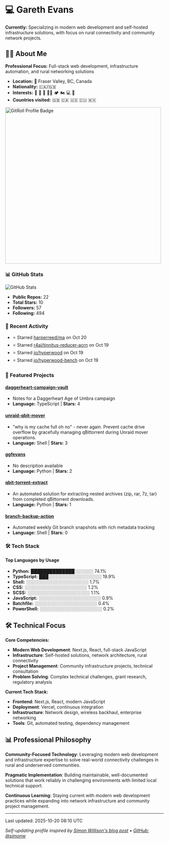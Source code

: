 
# 💻 Gareth Evans

**Currently:** Specializing in modern web development and self-hosted infrastructure solutions, with focus on rural connectivity and community network projects.

## 🧑‍💻 About Me

**Professional Focus:** Full-stack web development, infrastructure automation, and rural networking solutions

- **Location:** 📍 Fraser Valley, BC, Canada
- **Nationality:** 🇨🇦/🇬🇧
- **Interests:** 🏃 🥋 🥊 💪🏽 🏕 🏍 💻 🛫
- **Countries visited:** 🇬🇧 🇨🇦 🇺🇸 🇨🇺 🇲🇽

<a href="https://gitroll.io/profile/u4ZwDBdJejhWlx0XGDQ7f3d1XOkF3" target="_blank"><img src="https://gitroll.io/api/badges/profiles/v1/u4ZwDBdJejhWlx0XGDQ7f3d1XOkF3?theme=dracula" alt="GitRoll Profile Badge" width="495"/></a>
<!-- STATS_START -->

### 📊 GitHub Stats

![GitHub Stats](https://github-readme-stats.vercel.app/api?username=ggfevans&show_icons=true&theme=dracula)

- **Public Repos:** 22
- **Total Stars:** 10
- **Followers:** 57
- **Following:** 494

<!-- STATS_END -->

<!-- ACTIVITY_START -->
### 🚀 Recent Activity

- ⭐ Starred [harperreed/ma](https://github.com/harperreed/ma) on Oct 20
- ⭐ Starred [r4ai/tinnitus-reducer-acrn](https://github.com/r4ai/tinnitus-reducer-acrn) on Oct 19
- ⭐ Starred [jo/hyperwood](https://github.com/jo/hyperwood) on Oct 19
- ⭐ Starred [jo/hyperwood-bench](https://github.com/jo/hyperwood-bench) on Oct 19
<!-- ACTIVITY_END -->

<!-- PROJECTS_START -->
### 💼 Featured Projects

#### [daggerheart-campaign-vault](https://github.com/ggfevans/daggerheart-campaign-vault)
- Notes for a Daggerheart Age of Umbra campaign
- **Language:** TypeScript | **Stars:** 4

#### [unraid-qbit-mover](https://github.com/ggfevans/unraid-qbit-mover)
- "why is my cache full oh no" - never again. Prevent cache drive overflow by gracefully managing qBittorrent during Unraid mover operations.
- **Language:** Shell | **Stars:** 3

#### [ggfevans](https://github.com/ggfevans/ggfevans)
- No description available
- **Language:** Python | **Stars:** 2

#### [qbit-torrent-extract](https://github.com/ggfevans/qbit-torrent-extract)
- An automated solution for extracting nested archives (zip, rar, 7z, tar) from completed qBittorrent downloads.
- **Language:** Python | **Stars:** 1

#### [branch-backup-action](https://github.com/ggfevans/branch-backup-action)
- Automated weekly Git branch snapshots with rich metadata tracking
- **Language:** Shell | **Stars:** 0

<!-- PROJECTS_END -->

<!-- SKILLS_START -->
### 🛠️ Tech Stack

#### Top Languages by Usage
- **Python:** ██████████████░░░░░░ 74.1%
- **TypeScript:** ███░░░░░░░░░░░░░░░░░ 19.9%
- **Shell:** ░░░░░░░░░░░░░░░░░░░░ 1.7%
- **CSS:** ░░░░░░░░░░░░░░░░░░░░ 1.2%
- **SCSS:** ░░░░░░░░░░░░░░░░░░░░ 1.1%
- **JavaScript:** ░░░░░░░░░░░░░░░░░░░░ 0.9%
- **Batchfile:** ░░░░░░░░░░░░░░░░░░░░ 0.4%
- **PowerShell:** ░░░░░░░░░░░░░░░░░░░░ 0.2%
<!-- SKILLS_END -->

## 🛠 Technical Focus

**Core Competencies:**
- **Modern Web Development**: Next.js, React, full-stack JavaScript
- **Infrastructure**: Self-hosted solutions, network architecture, rural connectivity
- **Project Management**: Community infrastructure projects, technical consultation
- **Problem Solving**: Complex technical challenges, grant research, regulatory analysis

**Current Tech Stack:**
- **Frontend**: Next.js, React, modern JavaScript
- **Deployment**: Vercel, continuous integration
- **Infrastructure**: Network design, wireless backhaul, enterprise networking
- **Tools**: Git, automated testing, dependency management

## 📊 Professional Philosophy

**Community-Focused Technology**: Leveraging modern web development and infrastructure expertise to solve real-world connectivity challenges in rural and underserved communities.

**Pragmatic Implementation**: Building maintainable, well-documented solutions that work reliably in challenging environments with limited local technical support.

**Continuous Learning**: Staying current with modern web development practices while expanding into network infrastructure and community project management.

---

<!-- LAST_UPDATED -->Last updated: 2025-10-20 08:10 UTC<!-- LAST_UPDATED_END -->

*Self-updating profile inspired by [Simon Willison's blog post](https://simonwillison.net/2020/Jul/10/self-updating-profile-readme/) • [GitHub: @simonw](https://github.com/simonw)*

